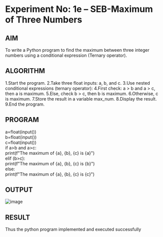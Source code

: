 # Experiment No: 1e – SEB-Maximum of Three Numbers

## AIM  
To write a Python program to find the maximum between three integer numbers using a conditional expression (Ternary operator).

## ALGORITHM  
1.Start the program.
2.Take three float inputs: a, b, and c.
3.Use nested conditional expressions (ternary operator):
4.First check: a > b and a > c, then a is maximum.
5.Else, check b > c, then b is maximum.
6.Otherwise, c is maximum.
7.Store the result in a variable max_num.
8.Display the result.
9.End the program.
## PROGRAM
a=float(input()) <br>
b=float(input()) <br>
c=float(input()) <br>
if a>b and a>c:   <br>
    print(f"The maximum of {a}, {b}, {c} is {a}")   <br>
elif (b>c):  <br>
    print(f"The maximum of {a}, {b}, {c} is {b}")  <br>
else:   <br>
    print(f"The maximum of {a}, {b}, {c} is {c}")  <br>
## OUTPUT

![image](https://github.com/user-attachments/assets/d5b7af28-8f86-4483-b8b2-e6c280852b83)


## RESULT
Thus the python program implemented and executed successfully
